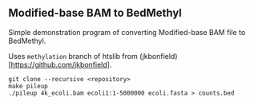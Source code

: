 Modified-base BAM to BedMethyl
------------------------------

Simple demonstration program of converting Modified-base BAM file to BedMethyl.

Uses `methylation` branch of htslib from (jkbonfield)[https://github.com/jkbonfield].

    git clone --recursive <repository>
    make pileup
    ./pileup 4k_ecoli.bam ecoli1:1-5000000 ecoli.fasta > counts.bed
